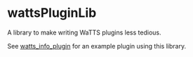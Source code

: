 wattsPluginLib
====

A library to make writing WaTTS plugins less tedious.

See [watts_info_plugin](https://git.scc.kit.edu/m-team/watts_info_plugin) for an example plugin using this library.
